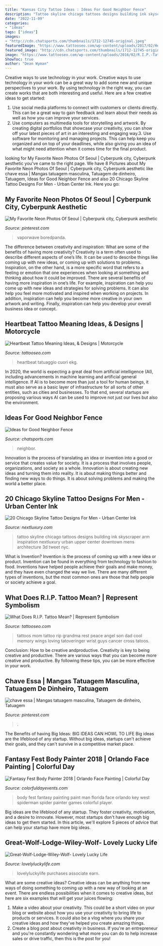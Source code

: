 ```yaml
---
title: "Kansas City Tattoo Ideas : Ideas For Good Neighbor Fence"
description: "Tattoo skyline chicago tattoos designs building ink skyscraper arm inspiration nextluxury urban upper center downtown mens architecture 3d tweet nyc"
date: "2022-11-09"
categories:
- "ideas"
tags: ["ideas"]
images:
- "http://cdn.chatsports.com/thumbnails/1712-12745-original.jpeg"
featuredImage: "https://www.tattooseo.com/wp-content/uploads/2017/02/Heartbeat-Tattoo-Meaning-15.jpg"
featured_image: "http://cdn.chatsports.com/thumbnails/1712-12745-original.jpeg"
image: "https://www.tattooseo.com/wp-content/uploads/2016/02/R.I.P.-Tattoos-22.jpg"
ShowToc: true
author: "Dean Wyman"
---
```



Creative ways to use technology in your work.
Creative ways to use technology in your work can be a great way to add some new and unique perspectives to your work. By using technology in the right way, you can create works that are both interesting and useful. Here are a few creative ideas to get started: 
1. Use social media platforms to connect with customers or clients directly. This can be a great way to gain feedback and learn about their needs as well as how you can improve your services.
2. Use computers as multimedia tools for storytelling and artwork. By creating digital portfolios that showcase your creativity, you can show off your latest pieces of art in an interesting and engaging way.3. Use software for monitoring and managing projects. This can help keep you organized and on top of your deadlines, while also giving you an idea of what might need attention when it comes time for the final product.
	

		
looking for My Favorite Neon Photos Of Seoul | Cyberpunk city, Cyberpunk aesthetic you've came to the right page. We have 8 Pictures about My Favorite Neon Photos Of Seoul | Cyberpunk city, Cyberpunk aesthetic like chave essa | Mangas tatuagem masculina, Tatuagem de dinheiro, Tatuagem, Ideas for Good Neighbor Fence and also 20 Chicago Skyline Tattoo Designs For Men - Urban Center Ink. Here you go:
		
    
## My Favorite Neon Photos Of Seoul | Cyberpunk City, Cyberpunk Aesthetic

<img loading=lazy src="https://i.pinimg.com/736x/be/47/f2/be47f2bf2dbcc3153f944441e7b05422.jpg" onerror="this.onerror=null;this.src='https://tse3.mm.bing.net/th?id=OIP.QhiAq5O7Ljizir45ATQjjAHaLG&amp;pid=15.1';" alt="My Favorite Neon Photos Of Seoul | Cyberpunk city, Cyberpunk aesthetic">

_Source: pinterest.com_

>vaporwave boredpanda. 

	

The difference between creativity and inspiration: What are some of the benefits of having more creativity?
Creativity is a term often used to describe different aspects of one’s life. It can be used to describe things like coming up with new ideas, or coming up with solutions to problems. Inspiration, on the other hand, is a more specific word that refers to a feeling or emotion that one experiences when looking at something and thinking about how it could be improved.
There are several benefits of having more inspiration in one’s life. For example, inspiration can help you come up with new ideas and strategies for solving problems. It can also help you feel more motivated and inspired when working on projects. In addition, inspiration can help you become more creative in your own artwork and writing. Finally, inspiration can help you develop your overall business idea or concept.

    
## Heartbeat Tattoo Meaning Ideas, &amp; Designs | Motorcycle

<img loading=lazy src="https://www.tattooseo.com/wp-content/uploads/2017/02/Heartbeat-Tattoo-Meaning-15.jpg" onerror="this.onerror=null;this.src='https://tse4.mm.bing.net/th?id=OIP.lmiJ0aRf7q73jF2gfo_CCwAAAA&amp;pid=15.1';" alt="Heartbeat Tattoo Meaning Ideas, &amp; Designs | Motorcycle">

_Source: tattooseo.com_

>heartbeat tatuaggio cuori ekg. 

	

In 2020, the world is expecting a great deal from artificial intelligence (AI), including advancements in machine learning and artificial general intelligence. If AI is to become more than just a tool for human beings, it must also serve as a basic layer of infrastructure for all sorts of other entities, such as cities and businesses. To that end, several startups are proposing various ways AI can be used to improve not just our lives but also the environment.

    
## Ideas For Good Neighbor Fence

<img loading=lazy src="http://cdn.chatsports.com/thumbnails/1712-12745-original.jpeg" onerror="this.onerror=null;this.src='https://tse4.mm.bing.net/th?id=OIP.IjmyeAkg3lHDcvAU84qcKgHaFj&amp;pid=15.1';" alt="Ideas for Good Neighbor Fence">

_Source: chatsports.com_

>neighbor. 

	

Innovation is the process of translating an idea or invention into a good or service that creates value for society. It is a process that involves people, organizations, and society as a whole. Innovation is about creating new ideas and turning them into reality. It is about making things better and finding new ways to do things. It is about solving problems and making the world a better place.

    
## 20 Chicago Skyline Tattoo Designs For Men - Urban Center Ink

<img loading=lazy src="http://nextluxury.com/wp-content/uploads/upper-arm-linework-mens-chicago-skyline-tattoo-design-inspiration.jpg" onerror="this.onerror=null;this.src='https://tse4.mm.bing.net/th?id=OIP.QtYLrwNxJioJOrzyv-KStQAAAA&amp;pid=15.1';" alt="20 Chicago Skyline Tattoo Designs For Men - Urban Center Ink">

_Source: nextluxury.com_

>tattoo skyline chicago tattoos designs building ink skyscraper arm inspiration nextluxury urban upper center downtown mens architecture 3d tweet nyc. 

	

What is Invention?
Invention is the process of coming up with a new idea or product. Invention can be found in everything from technology to fashion to food. Inventions have helped people achieve their goals and make money, and they have even changed the way we live. There are many different types of inventions, but the most common ones are those that help people or society achieve a goal.

    
## What Does R.I.P. Tattoo Mean? | Represent Symbolism

<img loading=lazy src="https://www.tattooseo.com/wp-content/uploads/2016/02/R.I.P.-Tattoos-22.jpg" onerror="this.onerror=null;this.src='https://tse2.mm.bing.net/th?id=OIP.x0YOp7EsXBdX9QuraIXa-AAAAA&amp;pid=15.1';" alt="What Does R.I.P. Tattoo Mean? | Represent Symbolism">

_Source: tattooseo.com_

>tattoos mom tattoo rip grandma rest peace angel son dad cool memory wings loving tatoveringer wrist guys cancer cross tatoos. 

	

Conclusion: How to be creative andproductive.
Creativity is key to being creative and productive. There are various ways that you can become more creative and productive. By following these tips, you can be more effective in your work.

    
## Chave Essa | Mangas Tatuagem Masculina, Tatuagem De Dinheiro, Tatuagem

<img loading=lazy src="https://i.pinimg.com/736x/eb/b4/78/ebb4780aa6362b489eea14b9f7f712a0--tattoo.jpg" onerror="this.onerror=null;this.src='https://tse2.mm.bing.net/th?id=OIP.TACtqOaS3qpu-9bBIHg37gHaIa&amp;pid=15.1';" alt="chave essa | Mangas tatuagem masculina, Tatuagem de dinheiro, Tatuagem">

_Source: pinterest.com_

>. 

	

The Benefits of having Big Ideas:
BIG IDEAS CAN HOWL TO LIFE
Big ideas are the lifeblood of any startup. Without big ideas, startups can't achieve their goals, and they can't survive in a competitive market place.

    
## Fantasy Fest Body Painter 2018 | Orlando Face Painting | Colorful Day

<img loading=lazy src="https://colorfuldayevents.com/wp-content/florida-face-painter/fantasy-fest/spider-man-body-paint-fantasy-fest.jpg" onerror="this.onerror=null;this.src='https://tse3.mm.bing.net/th?id=OIP.gVOU_NkjpWhgXrS6jSY6wwAAAA&amp;pid=15.1';" alt="Fantasy Fest Body Painter 2018 | Orlando Face Painting | Colorful Day">

_Source: colorfuldayevents.com_

>body fest fantasy painting paint man florida face orlando key west spiderman spider painter games colorful player. 

	

Big ideas are the lifeblood of any startup. They foster creativity, motivation, and a desire to innovate. However, most startups don't have enough big ideas to get them started. In this article, we'll explore 5 pieces of advice that can help your startup have more big ideas.

    
## Great-Wolf-Lodge-Wiley-Wolf- Lovely Lucky Life

<img loading=lazy src="https://www.lovelyluckylife.com/wp-content/uploads/2019/07/Great-Wolf-Lodge-Wiley-Wolf--550x733.jpg" onerror="this.onerror=null;this.src='https://tse3.mm.bing.net/th?id=OIP.WiN5OtbZ_4zUrLk_bdBGcQHaJ3&amp;pid=15.1';" alt="Great-Wolf-Lodge-Wiley-Wolf- Lovely Lucky Life">

_Source: lovelyluckylife.com_

>lovelyluckylife purchases associate earn. 

	

What are some creative ideas?
Creative ideas can be anything from new ways of doing something to coming up with a new way of looking at an event. There are endless possibilities when it comes to creative ideas, but here are six examples that will get your juices flowing: 
1. Make a video about your creativity. This could be a short video on your blog or website about how you use your creativity to bring life to products or services. It could also be a vlog where you share your creative ideas and how they've helped you create amazing things. 
2. Create a blog post about creativity in business. If you're an entrepreneur and you're constantly wondering what more you can do to help increase sales or drive traffic, then this is the post for you!

